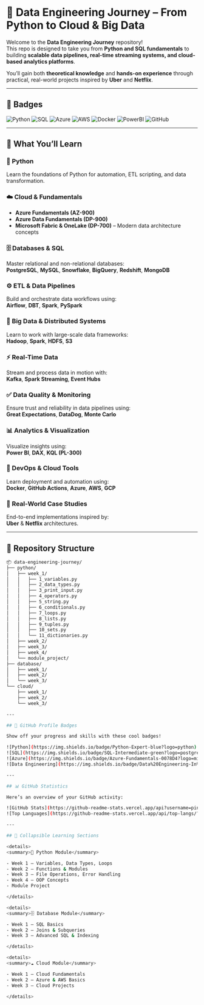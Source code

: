 # 🚀 Data Engineering Journey – From Python to Cloud & Big Data  

Welcome to the **Data Engineering Journey** repository!  
This repo is designed to take you from **Python and SQL fundamentals** to building **scalable data pipelines, real-time streaming systems, and cloud-based analytics platforms**.  

You’ll gain both **theoretical knowledge** and **hands-on experience** through practical, real-world projects inspired by **Uber** and **Netflix**.

---

## 🏅 Badges  

![Python](https://img.shields.io/badge/Python-3.10+-blue?logo=python&logoColor=white)
![SQL](https://img.shields.io/badge/SQL-PostgreSQL-blue?logo=postgresql&logoColor=white)
![Azure](https://img.shields.io/badge/Azure-Cloud-blue?logo=microsoft-azure&logoColor=white)
![AWS](https://img.shields.io/badge/AWS-Cloud-orange?logo=amazon-aws&logoColor=white)
![Docker](https://img.shields.io/badge/Docker-Container-blue?logo=docker&logoColor=white)
![PowerBI](https://img.shields.io/badge/PowerBI-Analytics-yellow?logo=power-bi&logoColor=white)
![GitHub](https://img.shields.io/badge/GitHub-Portfolio-black?logo=github)

---

## 🎯 What You’ll Learn  

### 🐍 Python  
Learn the foundations of Python for automation, ETL scripting, and data transformation.  

### ☁️ Cloud & Fundamentals  
- **Azure Fundamentals (AZ-900)**  
- **Azure Data Fundamentals (DP-900)**  
- **Microsoft Fabric & OneLake (DP-700)** – Modern data architecture concepts  

### 🗄️ Databases & SQL  
Master relational and non-relational databases:  
**PostgreSQL**, **MySQL**, **Snowflake**, **BigQuery**, **Redshift**, **MongoDB**  

### ⚙️ ETL & Data Pipelines  
Build and orchestrate data workflows using:  
**Airflow**, **DBT**, **Spark**, **PySpark**

### 🧩 Big Data & Distributed Systems  
Learn to work with large-scale data frameworks:  
**Hadoop**, **Spark**, **HDFS**, **S3**

### ⚡ Real-Time Data  
Stream and process data in motion with:  
**Kafka**, **Spark Streaming**, **Event Hubs**

### ✅ Data Quality & Monitoring  
Ensure trust and reliability in data pipelines using:  
**Great Expectations**, **DataDog**, **Monte Carlo**

### 📊 Analytics & Visualization  
Visualize insights using:  
**Power BI**, **DAX**, **KQL (PL-300)**  

### 🧠 DevOps & Cloud Tools  
Learn deployment and automation using:  
**Docker**, **GitHub Actions**, **Azure**, **AWS**, **GCP**

### 💼 Real-World Case Studies  
End-to-end implementations inspired by:  
**Uber** & **Netflix** architectures.

---

## 🧱 Repository Structure  

```bash
📦 data-engineering-journey/
├── python/
│   ├── week_1/
│   │   ├── 1_variables.py
│   │   ├── 2_data_types.py
│   │   ├── 3_print_input.py
│   │   ├── 4_operators.py
│   │   ├── 5_string.py
│   │   ├── 6_conditionals.py
│   │   ├── 7_loops.py
│   │   ├── 8_lists.py
│   │   ├── 9_tuples.py
│   │   ├── 10_sets.py
│   │   └── 11_dictionaries.py
│   ├── week_2/
│   ├── week_3/
│   ├── week_4/
│   └── module_project/
├── database/
│   ├── week_1/
│   ├── week_2/
│   └── week_3/
└── cloud/
    ├── week_1/
    ├── week_2/
    └── week_3/

---

## 🏅 GitHub Profile Badges  

Show off your progress and skills with these cool badges!  

![Python](https://img.shields.io/badge/Python-Expert-blue?logo=python)
![SQL](https://img.shields.io/badge/SQL-Intermediate-green?logo=postgresql)
![Azure](https://img.shields.io/badge/Azure-Fundamentals-0078D4?logo=microsoftazure)
![Data Engineering](https://img.shields.io/badge/Data%20Engineering-In%20Progress-orange?logo=apacheairflow)

---

## 📊 GitHub Statistics  

Here’s an overview of your GitHub activity:  

![GitHub Stats](https://github-readme-stats.vercel.app/api?username=pinhanderler&show_icons=true&theme=tokyonight)
![Top Languages](https://github-readme-stats.vercel.app/api/top-langs/?username=pinhanderler&layout=compact&theme=tokyonight)

---

## 📂 Collapsible Learning Sections  

<details>
<summary>🐍 Python Module</summary>

- Week 1 – Variables, Data Types, Loops  
- Week 2 – Functions & Modules  
- Week 3 – File Operations, Error Handling  
- Week 4 – OOP Concepts  
- Module Project  

</details>

<details>
<summary>🗄️ Database Module</summary>

- Week 1 – SQL Basics  
- Week 2 – Joins & Subqueries  
- Week 3 – Advanced SQL & Indexing  

</details>

<details>
<summary>☁️ Cloud Module</summary>

- Week 1 – Cloud Fundamentals  
- Week 2 – Azure & AWS Basics  
- Week 3 – Cloud Projects  

</details>
